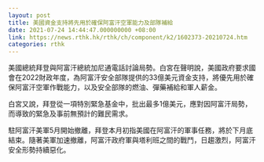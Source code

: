 ```yaml
---
layout: post
title: 美國資金支持將先用於確保阿富汗空軍能力及部隊補給
date: 2021-07-24 14:44:47.000000000 +08:00
link: https://news.rthk.hk/rthk/ch/component/k2/1602373-20210724.htm
categories: rthk
---
```


美國總統拜登與阿富汗總統加尼通電話討論局勢。白宮在聲明說，美國政府要求國會在2022財政年度，為阿富汗安全部隊提供的33億美元資金支持，將優先用於確保阿富汗空軍作戰能力，以及安全部隊的燃油、彈藥補給和軍人薪金。

白宮又說，拜登從一項特別緊急基金中，批出最多1億美元，應對因阿富汗局勢，而導致的緊急及事前無預計的難民需求。

駐阿富汗美軍5月開始撤離，拜登本月初指美國在阿富汗的軍事任務，將於下月底結束。隨著美軍加速撤離，阿富汗政府軍與塔利班之間的戰鬥，日趨激烈，阿富汗安全形勢持續惡化。
